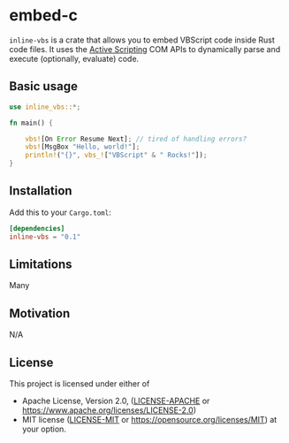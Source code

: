 # embed-c

`inline-vbs` is a crate that allows you to embed VBScript code inside Rust code files. It uses
the [Active Scripting](https://docs.microsoft.com/en-us/archive/msdn-magazine/2000/december/active-scripting-apis-add-powerful-custom-debugging-to-your-script-hosting-app) COM APIs to dynamically parse and execute (optionally, evaluate) code.

## Basic usage
```rust
use inline_vbs::*;

fn main() {

    vbs![On Error Resume Next]; // tired of handling errors?
    vbs![MsgBox "Hello, world!"];
    println!("{}", vbs_!["VBScript" & " Rocks!"]);
}
```

## Installation
Add this to your `Cargo.toml`:
```toml
[dependencies]
inline-vbs = "0.1"
```

## Limitations
Many

## Motivation
N/A

## License
This project is licensed under either of
* Apache License, Version 2.0, ([LICENSE-APACHE](LICENSE-APACHE) or
  https://www.apache.org/licenses/LICENSE-2.0)
* MIT license ([LICENSE-MIT](LICENSE-MIT) or
  https://opensource.org/licenses/MIT)
  at your option.